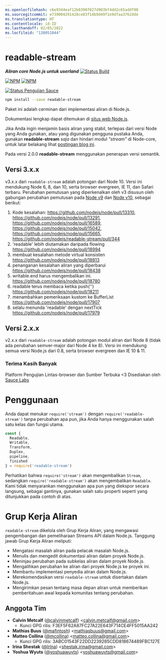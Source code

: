 ```yaml
---
ms.openlocfilehash: c6e9344eaf12b0398f027d903bf4dd2c65addf00
ms.sourcegitcommit: e739004291428ce83f14b9d49f1e9dfaa3762dde
ms.translationtype: HT
ms.contentlocale: id-ID
ms.lasthandoff: 02/05/2022
ms.locfileid: "138051044"
---
```

# <a name="readable-stream"></a>readable-stream

***Aliran core Node.js untuk userland*** [![Status Build](https://travis-ci.com/nodejs/readable-stream.svg?branch=master)](https://travis-ci.com/nodejs/readable-stream)


[![NPM](https://nodei.co/npm/readable-stream.png?downloads=true&downloadRank=true)](https://nodei.co/npm/readable-stream/)
[![NPM](https://nodei.co/npm-dl/readable-stream.png?&months=6&height=3)](https://nodei.co/npm/readable-stream/)


[![Status Pengujian Sauce](https://saucelabs.com/browser-matrix/readabe-stream.svg)](https://saucelabs.com/u/readabe-stream)

```bash
npm install --save readable-stream
```

Paket ini adalah cerminan dari implementasi aliran di Node.js.

Dokumentasi lengkap dapat ditemukan di [situs web Node.js](https://nodejs.org/dist/v10.19.0/docs/api/stream.html).

Jika Anda ingin menjamin basis aliran yang stabil, terlepas dari versi Node yang Anda gunakan, atau yang digunakan pengguna pustaka Anda, gunakan **readable-stream** *saja* dan hindari modul *"stream"* di Node-core, untuk latar belakang lihat [postingan blog ini](http://r.va.gg/2014/06/why-i-dont-use-nodes-core-stream-module.html).

Pada versi 2.0.0 **readable-stream** menggunakan penerapan versi semantik.

## <a name="version-3xx"></a>Versi 3.x.x

v3.x.x dari `readable-stream` adalah potongan dari Node 10. Versi ini mendukung Node 6, 8, dan 10, serta browser evergreen, IE 11, dan Safari terbaru. Perubahan pemutusan yang diperkenalkan oleh v3 disusun oleh gabungan perubahan pemutusan pada [Node v9](https://nodejs.org/en/blog/release/v9.0.0/) dan [Node v10](https://nodejs.org/en/blog/release/v10.0.0/), sebagai berikut:

1. Kode kesalahan: https://github.com/nodejs/node/pull/13310, https://github.com/nodejs/node/pull/13291, https://github.com/nodejs/node/pull/16589, https://github.com/nodejs/node/pull/15042, https://github.com/nodejs/node/pull/15665, https://github.com/nodejs/readable-stream/pull/344
2. 'readable' lebih diutamakan daripada flowing https://github.com/nodejs/node/pull/18994
3. membuat kesalahan metode virtual konsisten https://github.com/nodejs/node/pull/18813
4. penanganan kesalahan aliran yang diperbarui https://github.com/nodejs/node/pull/18438
5. writable.end harus mengembalikan ini.
   https://github.com/nodejs/node/pull/18780
6. readable terus membaca ketika push('') https://github.com/nodejs/node/pull/18211
7. menambahkan pemeriksaan kustom ke BufferList https://github.com/nodejs/node/pull/17907
8. selalu menunda 'readable' dengan nextTick https://github.com/nodejs/node/pull/17979

## <a name="version-2xx"></a>Versi 2.x.x
v2.x.x dari `readable-stream` adalah potongan modul aliran dari Node 8 (tidak ada perubahan semver-major dari Node 4 ke 8). Versi ini mendukung semua versi Node.js dari 0.8, serta browser evergreen dan IE 10 & 11.

### <a name="big-thanks"></a>Terima Kasih Banyak

Platform Pengujian Lintas-browser dan Sumber Terbuka <3 Disediakan oleh [Sauce Labs][sauce]

# <a name="usage"></a>Penggunaan

Anda dapat menukar `require('stream')` dengan `require('readable-stream')` tanpa perubahan apa pun, jika Anda hanya menggunakan salah satu kelas dan fungsi utama.

```js
const {
  Readable,
  Writable,
  Transform,
  Duplex,
  pipeline,
  finished
} = require('readable-stream')
````

Perhatikan bahwa `require('stream')` akan mengembalikan `Stream`, sedangkan `require('readable-stream')` akan mengembalikan `Readable`. Kami tidak menyarankan menggunakan apa pun yang diekspor secara langsung, sebagai gantinya, gunakan salah satu properti seperti yang ditunjukkan pada contoh di atas.

# <a name="streams-working-group"></a>Grup Kerja Aliran

`readable-stream` dikelola oleh Grup Kerja Aliran, yang mengawasi pengembangan dan pemeliharaan Streams API dalam Node.js. Tanggung jawab Grup Kerja Aliran meliputi:

* Mengatasi masalah aliran pada pelacak masalah Node.js.
* Menulis dan mengedit dokumentasi aliran dalam proyek Node.js.
* Meninjau perubahan pada subkelas aliran dalam proyek Node.js.
* Mengalihkan perubahan ke aliran dari proyek Node.js ke proyek ini.
* Membantu implementasi penyedia aliran dalam Node.js.
* Merekomendasikan versi `readable-stream` untuk disertakan dalam Node.js.
* Mengirimkan pesan tentang masa depan aliran untuk memberikan pemberitahuan awal kepada komunitas tentang perubahan.

<a name="members"></a>
## <a name="team-members"></a>Anggota Tim

* **Calvin Metcalf** ([@calvinmetcalf](https://github.com/calvinmetcalf)) &lt;calvin.metcalf@gmail.com&gt;
  - Kunci GPG rilis: F3EF5F62A87FC27A22E643F714CE4FF5015AA242
* **Mathias Buus** ([@mafintosh](https://github.com/mafintosh)) &lt;mathiasbuus@gmail.com&gt;
* **Matteo Collina** ([@mcollina](https://github.com/mcollina)) &lt;matteo.collina@gmail.com&gt;
  - Kunci GPG rilis: 3ABC01543F22DD2239285CDD818674489FBC127E
* **Irina Shestak** ([@lrlna](https://github.com/lrlna)) &lt;shestak.irina@gmail.com&gt;
* **Yoshua Wyuts** ([@yoshuawuyts](https://github.com/yoshuawuyts)) &lt;yoshuawuyts@gmail.com&gt;

[sauce]: https://saucelabs.com
